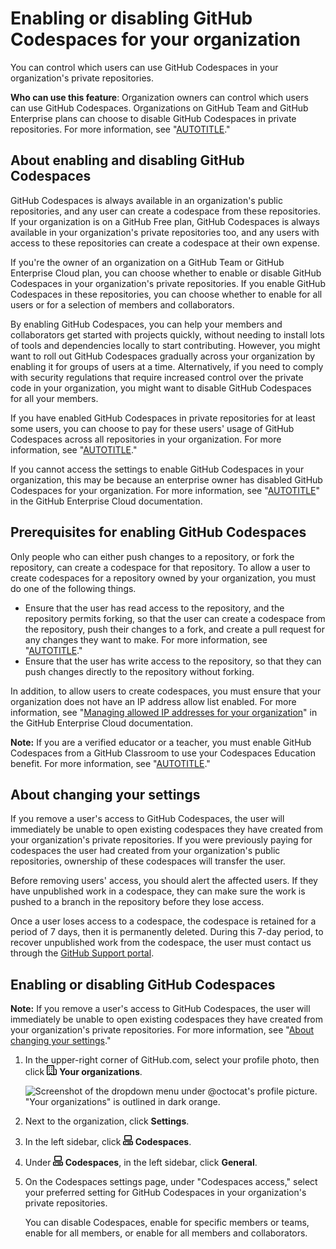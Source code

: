 # Enabling or disabling GitHub Codespaces for your organization

You can control which users can use GitHub Codespaces in your organization's private repositories.

**Who can use this feature**: Organization owners can control which users can use GitHub Codespaces.
Organizations on GitHub Team and GitHub Enterprise plans can choose to disable GitHub Codespaces in private repositories. For more information, see "[AUTOTITLE](/get-started/learning-about-github/githubs-products)."

## About enabling and disabling GitHub Codespaces

GitHub Codespaces is always available in an organization's public repositories, and any user can create a codespace from these repositories. If your organization is on a GitHub Free plan, GitHub Codespaces is always available in your organization's private repositories too, and any users with access to these repositories can create a codespace at their own expense.

If you're the owner of an organization on a GitHub Team or GitHub Enterprise Cloud plan, you can choose whether to enable or disable GitHub Codespaces in your organization's private repositories. If you enable GitHub Codespaces in these repositories, you can choose whether to enable for all users or for a selection of members and collaborators.

By enabling GitHub Codespaces, you can help your members and collaborators get started with projects quickly, without needing to install lots of tools and dependencies locally to start contributing. However, you might want to roll out GitHub Codespaces gradually across your organization by enabling it for groups of users at a time. Alternatively, if you need to comply with security regulations that require increased control over the private code in your organization, you might want to disable GitHub Codespaces for all your members.

If you have enabled GitHub Codespaces in private repositories for at least some users, you can choose to pay for these users' usage of GitHub Codespaces across all repositories in your organization. For more information, see "[AUTOTITLE](/codespaces/managing-codespaces-for-your-organization/choosing-who-owns-and-pays-for-codespaces-in-your-organization)."

If you cannot access the settings to enable GitHub Codespaces in your organization, this may be because an enterprise owner has disabled GitHub Codespaces for your organization. For more information, see "[AUTOTITLE](/enterprise-cloud@latest/admin/policies/enforcing-policies-for-your-enterprise/enforcing-policies-for-github-codespaces-in-your-enterprise)" in the GitHub Enterprise Cloud documentation.

## Prerequisites for enabling GitHub Codespaces

Only people who can either push changes to a repository, or fork the repository, can create a codespace for that repository. To allow a user to create codespaces for a repository owned by your organization, you must do one of the following things.

- Ensure that the user has read access to the repository, and the repository permits forking, so that the user can create a codespace from the repository, push their changes to a fork, and create a pull request for any changes they want to make. For more information, see "[AUTOTITLE](/organizations/managing-organization-settings/managing-the-forking-policy-for-your-organization)."
- Ensure that the user has write access to the repository, so that they can push changes directly to the repository without forking.

In addition, to allow users to create codespaces, you must ensure that your organization does not have an IP address allow list enabled. For more information, see "[Managing allowed IP addresses for your organization](/enterprise-cloud@latest/organizations/keeping-your-organization-secure/managing-allowed-ip-addresses-for-your-organization)" in the GitHub Enterprise Cloud documentation.

<div class="ghd-spotlight ghd-spotlight-note border rounded-1 my-3 p-3 f5 color-border-accent-emphasis color-bg-accent">

**Note:** If you are a verified educator or a teacher, you must enable GitHub Codespaces from a GitHub Classroom to use your Codespaces Education benefit. For more information, see "[AUTOTITLE](/education/manage-coursework-with-github-classroom/integrate-github-classroom-with-an-ide/using-github-codespaces-with-github-classroom#about-the-codespaces-education-benefit-for-verified-teachers)."

</div>

## About changing your settings

If you remove a user's access to GitHub Codespaces, the user will immediately be unable to open existing codespaces they have created from your organization's private repositories. If you were previously paying for codespaces the user had created from your organization's public repositories, ownership of these codespaces will transfer the user.

Before removing users' access, you should alert the affected users. If they have unpublished work in a codespace, they can make sure the work is pushed to a branch in the repository before they lose access.

Once a user loses access to a codespace, the codespace is retained for a period of 7 days, then it is permanently deleted. During this 7-day period, to recover unpublished work from the codespace, the user must contact us through the [GitHub Support portal](https://support.github.com).

## Enabling or disabling GitHub Codespaces

<div class="ghd-spotlight ghd-spotlight-note border rounded-1 my-3 p-3 f5 color-border-accent-emphasis color-bg-accent">

**Note:** If you remove a user's access to GitHub Codespaces, the user will immediately be unable to open existing codespaces they have created from your organization's private repositories. For more information, see "[About changing your settings](#about-changing-your-settings)."

</div>

1. In the upper-right corner of GitHub.com, select your profile photo, then click <svg version="1.1" width="16" height="16" viewBox="0 0 16 16" class="octicon octicon-organization" aria-hidden="true"><path d="M1.75 16A1.75 1.75 0 0 1 0 14.25V1.75C0 .784.784 0 1.75 0h8.5C11.216 0 12 .784 12 1.75v12.5c0 .085-.006.168-.018.25h2.268a.25.25 0 0 0 .25-.25V8.285a.25.25 0 0 0-.111-.208l-1.055-.703a.749.749 0 1 1 .832-1.248l1.055.703c.487.325.779.871.779 1.456v5.965A1.75 1.75 0 0 1 14.25 16h-3.5a.766.766 0 0 1-.197-.026c-.099.017-.2.026-.303.026h-3a.75.75 0 0 1-.75-.75V14h-1v1.25a.75.75 0 0 1-.75.75Zm-.25-1.75c0 .138.112.25.25.25H4v-1.25a.75.75 0 0 1 .75-.75h2.5a.75.75 0 0 1 .75.75v1.25h2.25a.25.25 0 0 0 .25-.25V1.75a.25.25 0 0 0-.25-.25h-8.5a.25.25 0 0 0-.25.25ZM3.75 6h.5a.75.75 0 0 1 0 1.5h-.5a.75.75 0 0 1 0-1.5ZM3 3.75A.75.75 0 0 1 3.75 3h.5a.75.75 0 0 1 0 1.5h-.5A.75.75 0 0 1 3 3.75Zm4 3A.75.75 0 0 1 7.75 6h.5a.75.75 0 0 1 0 1.5h-.5A.75.75 0 0 1 7 6.75ZM7.75 3h.5a.75.75 0 0 1 0 1.5h-.5a.75.75 0 0 1 0-1.5ZM3 9.75A.75.75 0 0 1 3.75 9h.5a.75.75 0 0 1 0 1.5h-.5A.75.75 0 0 1 3 9.75ZM7.75 9h.5a.75.75 0 0 1 0 1.5h-.5a.75.75 0 0 1 0-1.5Z"></path></svg> **Your organizations**.

   ![Screenshot of the dropdown menu under @octocat's profile picture. "Your organizations" is outlined in dark orange.](/assets/images/help/profile/your-organizations.png)

1. Next to the organization, click **Settings**.
1. In the left sidebar, click **<svg version="1.1" width="16" height="16" viewBox="0 0 16 16" class="octicon octicon-codespaces" aria-hidden="true"><path d="M0 11.25c0-.966.784-1.75 1.75-1.75h12.5c.966 0 1.75.784 1.75 1.75v3A1.75 1.75 0 0 1 14.25 16H1.75A1.75 1.75 0 0 1 0 14.25Zm2-9.5C2 .784 2.784 0 3.75 0h8.5C13.216 0 14 .784 14 1.75v5a1.75 1.75 0 0 1-1.75 1.75h-8.5A1.75 1.75 0 0 1 2 6.75Zm1.75-.25a.25.25 0 0 0-.25.25v5c0 .138.112.25.25.25h8.5a.25.25 0 0 0 .25-.25v-5a.25.25 0 0 0-.25-.25Zm-2 9.5a.25.25 0 0 0-.25.25v3c0 .138.112.25.25.25h12.5a.25.25 0 0 0 .25-.25v-3a.25.25 0 0 0-.25-.25Z"></path><path d="M7 12.75a.75.75 0 0 1 .75-.75h4.5a.75.75 0 0 1 0 1.5h-4.5a.75.75 0 0 1-.75-.75Zm-4 0a.75.75 0 0 1 .75-.75h.5a.75.75 0 0 1 0 1.5h-.5a.75.75 0 0 1-.75-.75Z"></path></svg> Codespaces**.
1. Under **<svg version="1.1" width="16" height="16" viewBox="0 0 16 16" class="octicon octicon-codespaces" aria-hidden="true"><path d="M0 11.25c0-.966.784-1.75 1.75-1.75h12.5c.966 0 1.75.784 1.75 1.75v3A1.75 1.75 0 0 1 14.25 16H1.75A1.75 1.75 0 0 1 0 14.25Zm2-9.5C2 .784 2.784 0 3.75 0h8.5C13.216 0 14 .784 14 1.75v5a1.75 1.75 0 0 1-1.75 1.75h-8.5A1.75 1.75 0 0 1 2 6.75Zm1.75-.25a.25.25 0 0 0-.25.25v5c0 .138.112.25.25.25h8.5a.25.25 0 0 0 .25-.25v-5a.25.25 0 0 0-.25-.25Zm-2 9.5a.25.25 0 0 0-.25.25v3c0 .138.112.25.25.25h12.5a.25.25 0 0 0 .25-.25v-3a.25.25 0 0 0-.25-.25Z"></path><path d="M7 12.75a.75.75 0 0 1 .75-.75h4.5a.75.75 0 0 1 0 1.5h-4.5a.75.75 0 0 1-.75-.75Zm-4 0a.75.75 0 0 1 .75-.75h.5a.75.75 0 0 1 0 1.5h-.5a.75.75 0 0 1-.75-.75Z"></path></svg> Codespaces**, in the left sidebar, click **General**.
1. On the Codespaces settings page, under "Codespaces access," select your preferred setting for GitHub Codespaces in your organization's private repositories.

   You can disable Codespaces, enable for specific members or teams, enable for all members, or enable for all members and collaborators.
